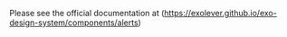 Please see the official documentation at (https://exolever.github.io/exo-design-system/components/alerts)
